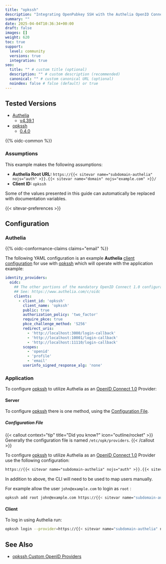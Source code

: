 ```yaml
---
title: "opkssh"
description: "Integrating OpenPubkey SSH with the Authelia OpenID Connect 1.0 Provider."
summary: ""
date: 2025-04-04T10:36:34+00:00
draft: false
images: []
weight: 620
toc: true
support:
  level: community
  versions: true
  integration: true
seo:
  title: "" # custom title (optional)
  description: "" # custom description (recommended)
  canonical: "" # custom canonical URL (optional)
  noindex: false # false (default) or true
---
```


## Tested Versions

- [Authelia]
  - [v4.39.1](https://github.com/authelia/authelia/releases/tag/v4.39.1)
- [opkssh]
  - [0.4.0](https://github.com/openpubkey/opkssh/releases/tag/v0.4.0)

{{% oidc-common %}}

### Assumptions

This example makes the following assumptions:

- __Authelia Root URL:__ `https://{{< sitevar name="subdomain-authelia" nojs="auth" >}}.{{< sitevar name="domain" nojs="example.com" >}}/`
- __Client ID:__ `opkssh`

Some of the values presented in this guide can automatically be replaced with documentation variables.

{{< sitevar-preferences >}}

## Configuration

### Authelia

{{% oidc-conformance-claims claims="email" %}}

The following YAML configuration is an example __Authelia__ [client configuration] for use with [opkssh] which will
operate with the application example:

```yaml {title="configuration.yml"}
identity_providers:
  oidc:
    ## The other portions of the mandatory OpenID Connect 1.0 configuration go here.
    ## See: https://www.authelia.com/c/oidc
    clients:
      - client_id: 'opkssh'
        client_name: 'opkssh'
        public: true
        authorization_policy: 'two_factor'
        require_pkce: true
        pkce_challenge_method: 'S256'
        redirect_uris:
          - 'http://localhost:3000/login-callback'
          - 'http://localhost:10001/login-callback'
          - 'http://localhost:11110/login-callback'
        scopes:
          - 'openid'
          - 'profile'
          - 'email'
        userinfo_signed_response_alg: 'none'
```

### Application

To configure [opkssh] to utilize Authelia as an [OpenID Connect 1.0] Provider:

#### Server

To configure [opkssh] there is one method, using the [Configuration File](#configuration-file).

##### Configuration File

{{< callout context="tip" title="Did you know?" icon="outline/rocket" >}}
Generally the configuration file is named `/etc/opk/providers`.
{{< /callout >}}

To configure [opkssh] to utilize Authelia as an [OpenID Connect 1.0] Provider use the following configuration:

```txt {title=etc/opk/providers}
https://{{< sitevar name="subdomain-authelia" nojs="auth" >}}.{{< sitevar name="domain" nojs="example.com" >}}/ opkssh 24h
```

In addition to above, the CLI will need to be used to map users manually.

For example allow the user `john@example.com` to login as `root` :

```bash
opkssh add root john@example.com https://{{< sitevar name="subdomain-authelia" nojs="auth" >}}.{{< sitevar name="domain" nojs="example.com" >}}/
```

#### Client

To log in using Authelia run:

```bash
opkssh login --provider=https://{{< sitevar name="subdomain-authelia" nojs="auth" >}}.{{< sitevar name="domain" nojs="example.com" >}}/,opkssh
```

## See Also

- [opkssh Custom OpenID Providers](https://github.com/openpubkey/opkssh?tab=readme-ov-file#custom-openid-providers-authentik-authelia-keycloak-zitadel)

[Authelia]: https://www.authelia.com
[opkssh]: https://github.com/openpubkey/opkssh
[OpenID Connect 1.0]: ../../openid-connect/introduction.md
[client configuration]: ../../../configuration/identity-providers/openid-connect/clients.md

